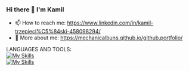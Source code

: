### Hi there 👋 I'm Kamil

<!--
**MechanicalBuns/MechanicalBuns** is a ✨ _special_ ✨ repository because its `README.md` (this file) appears on your GitHub profile.

Here are some ideas to get you started:
-->
<!--- 🔭 I’m currently working on MySongMood (React.js Bootstrap)
- 🌱 I’m currently learning React.js and expanding my knowledge of Java-->

<!--
- 👯 I’m looking to collaborate
- 🤔 I’m looking for help with ...
- 💬 Ask me about ...
-->
- 📫 How to reach me: https://www.linkedin.com/in/kamil-trzepieci%C5%84ski-458098294/
- 🔎 More about me: https://mechanicalbuns.github.io/github.portfolio/
<!--
- 😄 Pronouns: ...
- ⚡ Fun fact: ...
-->

LANGUAGES AND TOOLS:<br>
[![My Skills](https://skillicons.dev/icons?i=cs,java,cpp,js,html,css,threejs,bootstrap)](https://skillicons.dev)<br>
[![My Skills](https://skillicons.dev/icons?i=unity,vscode,idea,blender,visualstudio,ps,ai)](https://skillicons.dev)
